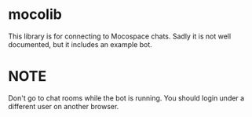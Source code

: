 # mocolib

This library is for connecting to Mocospace chats. Sadly it is not well documented, but it includes an example bot.

# NOTE

Don't go to chat rooms while the bot is running. You should login under a different user on another browser.
